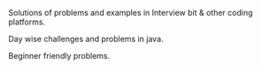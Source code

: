 Solutions of problems and examples in Interview bit & other coding platforms.


Day wise challenges and problems in java.


Beginner friendly problems.
